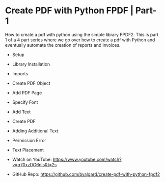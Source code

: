 # Create PDF with Python FPDF | Part-1

How to create a pdf with python using the simple library FPDF2. This is part 1 of a 4 part series where we go over how to create a pdf with Python and eventually automate the creation of reports and invoices. 

* Setup
* Library Installation
* Imports
* Create PDF Object
* Add PDF Page
* Specify Font
* Add Text
* Create PDF
* Adding Additional Text
* Permission Error
* Text Placement

* Watch on YouTube:
https://www.youtube.com/watch?v=q70xzDG6nls&t=2s

* GitHub Repo:
https://github.com/bvalgard/create-pdf-with-python-fpdf2

